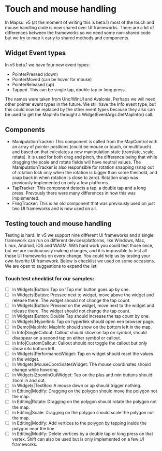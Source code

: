 # Touch and mouse handling

In Mapsui v5 (at the moment of writing this is beta.1) most of the touch and mouse handling code is now shared over UI frameworks. There are a lot of differences between the frameworks so we need some non-shared code but we try to map it early to shared methods and components.

## Widget Event types
In v5 beta.1 we have four new event types:
- PointerPressed (down)
- PointerMoved (can be hover for mouse)
- PointerReleased (up)
- Tapped. This can be single tap, double tap or long press.

The names were taken from Uno/WinUI and Avalonia. Perhaps we will need other pointer event types in the future. We still have the Info event type, but this could now be replaced by the other event types because they also can be used to get the MapInfo throught a WidgetEventArgs.GetMapInfo() call.

## Components
- ManipulationTracker: This component is called from the MapControl with an array of pointer positions (could be mouse or touch, or multitouch) and based on that calculates a new manipulation state (translate, scale, rotate). It is used for both drag and pinch, the difference being that while dragging the scale and rotate fields will have neutral values. The ManipulationTracker is also responsible for rotation snapping (snap out of rotation lock only when the rotation is bigger than some theshold, and snap back in when rotation is close to zero). Rotation snap was previously implemented on only a few platforms.
- TapTracker: This component detects a tap, a double tap and a long press. Prevously there were many differences in how this was implemented.
- FlingTracker: This is an old component that was previously used on just two UI frameworks and is now used on all.

## Testing touch and mouse handling

Testing is hard. In v5 we support nine different UI frameworks and a single framework can run on different devices/platforms, like Windows, Mac, Linux, Android, iOS and WASM. With hard work you could test those once, but we are continuously making changes, and it is impossible to test all those UI frameworks on every change. You could help us by testing your own favorite UI framework. Below is checklist we used on some occasions. We are open to suggestions to expand the list:

### Touch test checklist for our samples:
- [ ] In Widgets|Button: Tap on 'Tap me' button goes up by one.
- [ ] In Widgets|Button: Pressed next to widget, move above the widget and release there. The widget should not change the tap count.
- [ ] In Widgets|Button: Pressed on the widget, move next to the widget and release there. The widget should not change the tap count.
- [ ] In Widgets|Button: Double Tap should increase the tap count by one.
- [ ] In Widgets|Hyperlink: Tap on hyperlink should open een browser page.
- [ ] In Demo|MapInfo: MapInfo should show on the bottom left in the map.
- [ ] In Info|SingleCallout: Callout should show on tap on symbol, should disappear on a second tap on either symbol or callout.
- [ ] In Info|CustomCallout: Callout should not toggle the callout but only show info bottom left.
- [ ] In Widgets|PerformanceWidget: Tap on widget should reset the values in the widget.
- [ ] In Widgets|MouseCoordinatesWidget: The mouse coordinates should change while hovering.
- [ ] In Widgets|ZoomInOutWidget: Tap on the plus and min buttons should zoom in and out.
- [ ] In Widgets|TextBox: A mouse down or up should trigger nothing.
- [ ] In Editing|Modify: Dragging on the polygon should move the polygon not the map.
- [ ] In Editing|Rotate: Dragging on the polygon should rotate the polygon not the map.
- [ ] In Editing|Scale: Dragging on the polygon should scale the polygon not the map.
- [ ] In Editing|Modify: Add vertices to the polygon by tapping inside the polygon near the line.
- [ ] In Editing|Modify: Delete vertices by a double tap or long press on that vertex. Shift can also be used but is only implemented on a few UI frameworks. 
